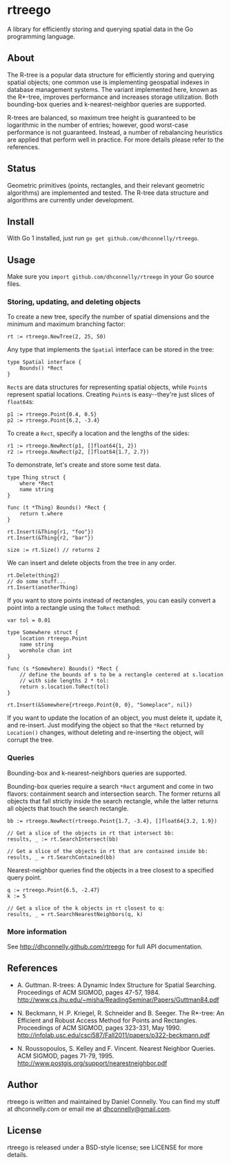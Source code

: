 rtreego
=======

A library for efficiently storing and querying spatial data
in the Go programming language.


About
-----

The R-tree is a popular data structure for efficiently storing and
querying spatial objects; one common use is implementing geospatial
indexes in database management systems.  The variant implemented here,
known as the R*-tree, improves performance and increases storage
utilization.  Both bounding-box queries and k-nearest-neighbor queries
are supported.

R-trees are balanced, so maximum tree height is guaranteed to be
logarithmic in the number of entries; however, good worst-case
performance is not guaranteed.  Instead, a number of rebalancing
heuristics are applied that perform well in practice.  For more
details please refer to the references.


Status
------

Geometric primitives (points, rectangles, and their relevant geometric
algorithms) are implemented and tested.  The R-tree data structure and
algorithms are currently under development.


Install
-------

With Go 1 installed, just run `go get github.com/dhconnelly/rtreego`.


Usage
-----

Make sure you `import github.com/dhconnelly/rtreego` in your Go source files.

### Storing, updating, and deleting objects

To create a new tree, specify the number of spatial dimensions and the minimum
and maximum branching factor:

	rt := rtreego.NewTree(2, 25, 50)

Any type that implements the `Spatial` interface can be stored in the tree:

	type Spatial interface {
		Bounds() *Rect
	}

`Rect`s are data structures for representing spatial objects, while `Point`s
represent spatial locations.  Creating `Point`s is easy--they're just slices
of `float64`s:

	p1 := rtreego.Point{0.4, 0.5}
	p2 := rtreego.Point{6.2, -3.4}

To create a `Rect`, specify a location and the lengths of the sides:

	r1 := rtreego.NewRect(p1, []float64{1, 2})
	r2 := rtreego.NewRect(p2, []float64{1.7, 2.7})

To demonstrate, let's create and store some test data.

	type Thing struct {
		where *Rect
		name string
	}
	
	func (t *Thing) Bounds() *Rect {
		return t.where
	}
	
	rt.Insert(&Thing{r1, "foo"})
	rt.Insert(&Thing{r2, "bar"})
	
	size := rt.Size() // returns 2

We can insert and delete objects from the tree in any order.

	rt.Delete(thing2)
	// do some stuff...
	rt.Insert(anotherThing)

If you want to store points instead of rectangles, you can easily convert a
point into a rectangle using the `ToRect` method:

	var tol = 0.01

	type Somewhere struct {
		location rtreego.Point
		name string
		wormhole chan int
	}
	
	func (s *Somewhere) Bounds() *Rect {
		// define the bounds of s to be a rectangle centered at s.location
		// with side lengths 2 * tol:
		return s.location.ToRect(tol)
	}
	
	rt.Insert(&Somewhere{rtreego.Point{0, 0}, "Someplace", nil})

If you want to update the location of an object, you must delete it, update it,
and re-insert.  Just modifying the object so that the `*Rect` returned by 
`Location()` changes, without deleting and re-inserting the object, will
corrupt the tree.

### Queries

Bounding-box and k-nearest-neighbors queries are supported.

Bounding-box queries require a search `*Rect` argument and come in two flavors:
containment search and intersection search.  The former returns all objects that
fall strictly inside the search rectangle, while the latter returns all objects
that touch the search rectangle.

	bb := rtreego.NewRect(rtreego.Point{1.7, -3.4}, []float64{3.2, 1.9})

	// Get a slice of the objects in rt that intersect bb:
	results, _ := rt.SearchIntersect(bb)

	// Get a slice of the objects in rt that are contained inside bb:
	results, _ = rt.SearchContained(bb)

Nearest-neighbor queries find the objects in a tree closest to a specified
query point.

	q := rtreego.Point{6.5, -2.47}
	k := 5

	// Get a slice of the k objects in rt closest to q:
	results, _ = rt.SearchNearestNeighbors(q, k)

### More information

See http://dhconnelly.github.com/rtreego for full API documentation.


References
----------

- A. Guttman.  R-trees: A Dynamic Index Structure for Spatial Searching.
  Proceedings of ACM SIGMOD, pages 47-57, 1984.
  http://www.cs.jhu.edu/~misha/ReadingSeminar/Papers/Guttman84.pdf
  
- N. Beckmann, H .P. Kriegel, R. Schneider and B. Seeger.  The R*-tree: An
  Efficient and Robust Access Method for Points and Rectangles.  Proceedings
  of ACM SIGMOD, pages 323-331, May 1990.
  http://infolab.usc.edu/csci587/Fall2011/papers/p322-beckmann.pdf
  
- N. Roussopoulos, S. Kelley and F. Vincent.  Nearest Neighbor Queries.  ACM
  SIGMOD, pages 71-79, 1995.
  http://www.postgis.org/support/nearestneighbor.pdf


Author
------

rtreego is written and maintained by Daniel Connelly.  You can find my stuff
at dhconnelly.com or email me at dhconnelly@gmail.com.


License
-------
  
rtreego is released under a BSD-style license; see LICENSE for more details.
